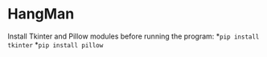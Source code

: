 # HangMan

Install Tkinter and Pillow modules before running the program:
*`pip install tkinter`
*`pip install pillow`
